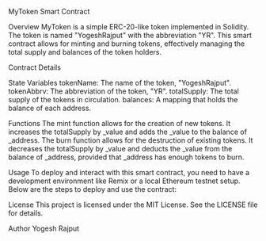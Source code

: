 MyToken Smart Contract

Overview
MyToken is a simple ERC-20-like token implemented in Solidity. The token is named "YogeshRajput" with the abbreviation "YR". This smart contract allows for minting and burning tokens, effectively managing the total supply and balances of the token holders.

Contract Details

State Variables
tokenName: The name of the token, "YogeshRajput".
tokenAbbrv: The abbreviation of the token, "YR".
totalSupply: The total supply of the tokens in circulation.
balances: A mapping that holds the balance of each address.

Functions
The mint function allows for the creation of new tokens. It increases the totalSupply by _value and adds the _value to the balance of _address.
The burn function allows for the destruction of existing tokens. It decreases the totalSupply by _value and deducts the _value from the balance of _address, provided that _address has enough tokens to burn.

Usage
To deploy and interact with this smart contract, you need to have a development environment like Remix or a local Ethereum testnet setup. Below are the steps to deploy and use the contract:

License
This project is licensed under the MIT License. See the LICENSE file for details.

Author
Yogesh Rajput
